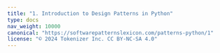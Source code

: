 ```yaml
---
title: "1. Introduction to Design Patterns in Python"
type: docs
nav_weight: 10000
canonical: "https://softwarepatternslexicon.com/patterns-python/1"
license: "© 2024 Tokenizer Inc. CC BY-NC-SA 4.0"
---
```

